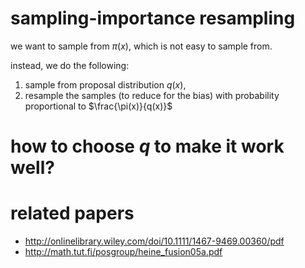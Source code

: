 # sampling-importance resampling

we want to sample from $`\pi(x)`$, which is not easy to sample from. 

instead, we do the following:

1. sample from  proposal distribution $`q(x)`$, 
2. resample the samples (to reduce for the bias) with probability proportional to $`\frac{\pi(x)}{q(x)}`$

# how to choose $`q`$ to make it work well?



# related papers

- http://onlinelibrary.wiley.com/doi/10.1111/1467-9469.00360/pdf
- http://math.tut.fi/posgroup/heine_fusion05a.pdf
